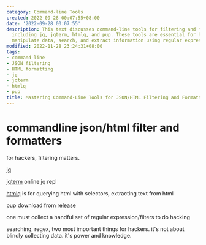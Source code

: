 ```yaml
---
category: Command-line Tools
created: 2022-09-28 00:07:55+08:00
date: '2022-09-28 00:07:55'
description: This text discusses command-line tools for filtering and formatting JSON/HTML,
  including jq, jqterm, htmlq, and pup. These tools are essential for hackers to efficiently
  manipulate data, search, and extract information using regular expressions and filters.
modified: 2022-11-28 23:24:31+08:00
tags:
- command-line
- JSON filtering
- HTML formatting
- jq
- jqterm
- htmlq
- pup
title: Mastering Command-Line Tools for JSON/HTML Filtering and Formatting
---
```


# commandline json/html filter and formatters

for hackers, filtering matters.

[jq](https://stedolan.github.io/jq/)

[jqterm](https://jqterm.com/?query=.) online jq repl

[htmlq](https://github.com/mgdm/htmlq) is for querying html with selectors, extracting text from html

[pup](https://github.com/ericchiang/pup) download from [release](https://github.com/EricChiang/pup/releases/tag/v0.4.0)

one must collect a handful set of regular expression/filters to do hacking

searching, regex, two most important things for hackers. it's not about blindly collecting data. it's power and knowledge.

